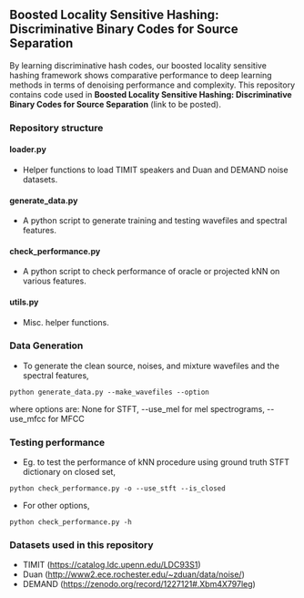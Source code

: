 ## Boosted Locality Sensitive Hashing: Discriminative Binary Codes for Source Separation
By learning discriminative hash codes, our boosted locality sensitive hashing framework shows comparative performance to deep learning methods in terms of denoising performance and complexity. This repository contains code used in  **Boosted Locality Sensitive Hashing: Discriminative Binary Codes for Source Separation** (link to be posted).

### Repository structure

#### loader.py
* Helper functions to load TIMIT speakers and Duan and DEMAND noise datasets.

#### generate_data.py
* A python script to generate training and testing wavefiles and spectral features.

#### check_performance.py
* A python script to check performance of oracle or projected kNN on various features.

#### utils.py
* Misc. helper functions.

### Data Generation
* To generate the clean source, noises, and mixture wavefiles and the spectral features, 
```
python generate_data.py --make_wavefiles --option
```
where options are: None for STFT, --use_mel for mel spectrograms, --use_mfcc for MFCC

### Testing performance
* Eg. to test the performance of kNN procedure using ground truth STFT dictionary on closed set, 
```
python check_performance.py -o --use_stft --is_closed
```

* For other options, 
```
python check_performance.py -h
```


### Datasets used in this repository
* TIMIT (https://catalog.ldc.upenn.edu/LDC93S1)
* Duan (http://www2.ece.rochester.edu/~zduan/data/noise/)
* DEMAND (https://zenodo.org/record/1227121#.Xbm4X797leg)
